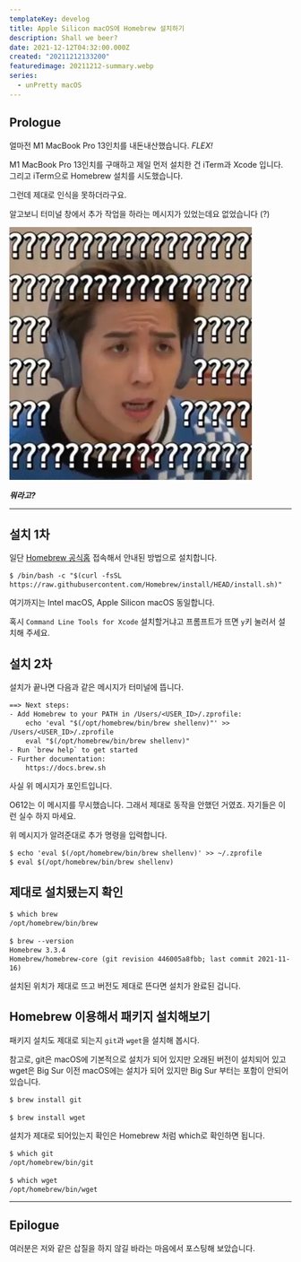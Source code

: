 ```yaml
---
templateKey: develog
title: Apple Silicon macOS에 Homebrew 설치하기
description: Shall we beer?
date: 2021-12-12T04:32:00.000Z
created: "20211212133200"
featuredimage: 20211212-summary.webp
series:
  - unPretty macOS
---
```

## Prologue

얼마전 M1 MacBook Pro 13인치를 내돈내산했습니다. *FLEX!*

M1 MacBook Pro 13인치를 구매하고 제일 먼저 설치한 건 iTerm과 Xcode 입니다. 그리고 iTerm으로 Homebrew 설치를 시도했습니다.

그런데 제대로 인식을 못하더라구요.

알고보니 터미널 창에서 추가 작업을 하라는 메시지가 있었는데요 없었습니다 (?)

![](20211212-question.webp)

**_뭐라고?_**

---

## 설치 1차

일단 [Homebrew 공식홈](https://brew.sh/index_ko) 접속해서 안내된 방법으로 설치합니다.

```shell
$ /bin/bash -c "$(curl -fsSL https://raw.githubusercontent.com/Homebrew/install/HEAD/install.sh)"
```

여기까지는 Intel macOS, Apple Silicon macOS 동일합니다.

혹시 `Command Line Tools for Xcode` 설치할거냐고 프롬프트가 뜨면 `y`키 눌러서 설치해 주세요.

## 설치 2차

설치가 끝나면 다음과 같은 메시지가 터미널에 뜹니다.

```shell
==> Next steps:
- Add Homebrew to your PATH in /Users/<USER_ID>/.zprofile:
    echo 'eval "$(/opt/homebrew/bin/brew shellenv)"' >> /Users/<USER_ID>/.zprofile
    eval "$(/opt/homebrew/bin/brew shellenv)"
- Run `brew help` to get started
- Further documentation:
    https://docs.brew.sh
```

사실 위 메시지가 포인트입니다.

O612는 이 메시지를 무시했습니다. 그래서 제대로 동작을 안했던 거였죠. 자기들은 이런 실수 하지 마세요.

위 메시지가 알려준대로 추가 명령을 입력합니다.

```shell
$ echo 'eval $(/opt/homebrew/bin/brew shellenv)' >> ~/.zprofile
$ eval $(/opt/homebrew/bin/brew shellenv)
```

## 제대로 설치됐는지 확인

```shell
$ which brew
/opt/homebrew/bin/brew

$ brew --version
Homebrew 3.3.4
Homebrew/homebrew-core (git revision 446005a8fbb; last commit 2021-11-16)
```

설치된 위치가 제대로 뜨고 버전도 제대로 뜬다면 설치가 완료된 겁니다.

## Homebrew 이용해서 패키지 설치해보기

패키지 설치도 제대로 되는지 `git`과 `wget`을 설치해 봅시다.

참고로, git은 macOS에 기본적으로 설치가 되어 있지만 오래된 버전이 설치되어 있고 wget은 Big Sur 이전 macOS에는 설치가 되어 있지만 Big Sur 부터는 포함이 안되어 있습니다.

```shell
$ brew install git

$ brew install wget
```

설치가 제대로 되어있는지 확인은 Homebrew 처럼 which로 확인하면 됩니다.

```shell
$ which git
/opt/homebrew/bin/git

$ which wget
/opt/homebrew/bin/wget
```

---

## Epilogue

여러분은 저와 같은 삽질을 하지 않길 바라는 마음에서 포스팅해 보았습니다.
